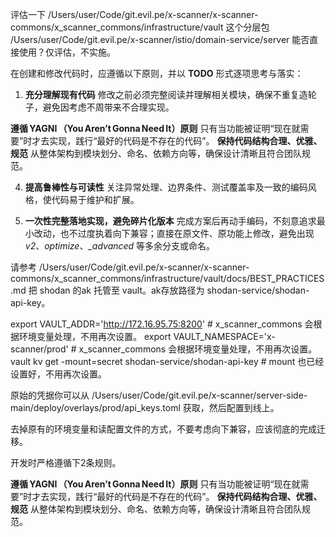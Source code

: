评估一下 /Users/user/Code/git.evil.pe/x-scanner/x-scanner-commons/x_scanner_commons/infrastructure/vault 这个分层包 /Users/user/Code/git.evil.pe/x-scanner/istio/domain-service/server  能否直接使用？仅评估，不实施。

在创建和修改代码时，应遵循以下原则，并以 **TODO** 形式逐项思考与落实：

1. **充分理解现有代码**
   修改之前必须完整阅读并理解相关模块，确保不重复造轮子，避免因考虑不周带来不合理实现。

**遵循 YAGNI （You Aren’t Gonna Need It）原则** 只有当功能被证明“现在就需要”时才去实现，践行“最好的代码是不存在的代码”。
**保持代码结构合理、优雅、规范** 从整体架构到模块划分、命名、依赖方向等，确保设计清晰且符合团队规范。

4. **提高鲁棒性与可读性**
   关注异常处理、边界条件、测试覆盖率及一致的编码风格，使代码易于维护和扩展。

5. **一次性完整落地实现，避免碎片化版本**
   完成方案后再动手编码，不刻意追求最小改动，也不过度执着向下兼容；直接在原文件、原功能上修改，避免出现 *v2*、*optimize*、*\_advanced* 等多余分支或命名。


请参考 /Users/user/Code/git.evil.pe/x-scanner/x-scanner-commons/x_scanner_commons/infrastructure/vault/docs/BEST_PRACTICES.md 把 shodan 的ak 托管至 vault。ak存放路径为 shodan-service/shodan-api-key。


export VAULT_ADDR='http://172.16.95.75:8200' # x_scanner_commons 会根据环境变量处理，不用再次设置。
export VAULT_NAMESPACE='x-scanner/prod' # x_scanner_commons 会根据环境变量处理，不用再次设置。
vault kv get -mount=secret shodan-service/shodan-api-key # mount 也已经设置好，不用再次设置。

原始的凭据你可以从 /Users/user/Code/git.evil.pe/x-scanner/server-side-main/deploy/overlays/prod/api_keys.toml 获取，然后配置到线上。

去掉原有的环境变量和读配置文件的方式，不要考虑向下兼容，应该彻底的完成迁移。

开发时严格遵循下2条规则。

**遵循 YAGNI （You Aren’t Gonna Need It）原则** 只有当功能被证明“现在就需要”时才去实现，践行“最好的代码是不存在的代码”。
**保持代码结构合理、优雅、规范** 从整体架构到模块划分、命名、依赖方向等，确保设计清晰且符合团队规范。
 